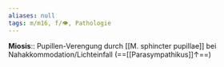 ```yaml
---
aliases: null
tags: m/m16, f/👁️, Pathologie
---
```

**Miosis**:: Pupillen-Verengung durch [[M. sphincter pupillae]] bei Nahakkommodation/Lichteinfall (==[[Parasympathikus]]↑==)